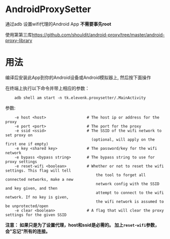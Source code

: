 # AndroidProxySetter
通过adb 设置wifi代理的Android App
**不需要事先root**

使用第第三库<https://github.com/shouldit/android-proxy/tree/master/android-proxy-library>

# 用法

编译后安装此App到你的Android设备或Android模拟器上, 然后按下面操作

在终端上执行以下命令并带上相应的参数：

```
	adb shell am start -n tk.elevenk.proxysetter/.MainActivity
```

参数:

```
	-e host <host>					# The host ip or address for the proxy
	-e port <port>					# The port for the proxy
	-e ssid <ssid>					# The SSID of the wifi network to set proxy on
									  (optional, will apply on the first one if empty)
	-e key <shared key>				# The password/key for the wifi network
	-e bypass <bypass string>		# The bypass string to use for proxy settings
	-e reset-wifi <boolean>			# Whether or not to reset the wifi settings. This flag will tell
										the tool to forget all connected networks, make a new
										network config with the SSID and key given, and then
										attempt to connect to the wifi network. If no key is given,
										the wifi network is assumed to be unprotected/open
	-e clear <boolean>				# A flag that will clear the proxy settings for the given SSID
```

**注意：
如果只是为了设置代理，host和ssid是必需的。
加上`reset-wifi`参数，会"忘记"所有的连接。**

